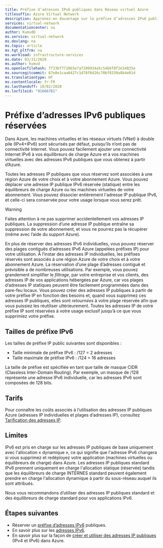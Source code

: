 ```yaml
---
title: Préfixe d’adresses IPv6 publiques dans Réseau virtuel Azure
titlesuffix: Azure Virtual Network
description: Apprenez-en davantage sur le préfixe d’adresses IPv6 publiques dans Réseau virtuel Azure.
services: virtual-network
documentationcenter: na
author: KumudD
ms.service: virtual-network
ms.devlang: na
ms.topic: article
ms.tgt_pltfrm: na
ms.workload: infrastructure-services
ms.date: 03/31/2020
ms.author: kumud
ms.openlocfilehash: ff33bf771065e7af209934a5c54b6f8f2e34835e
ms.sourcegitcommit: 67e8e1caa8427c1d78f6426c70bf8339a8b4e01d
ms.translationtype: HT
ms.contentlocale: fr-FR
ms.lasthandoff: 10/02/2020
ms.locfileid: "91666781"
---
```

# <a name="reserved-public-ipv6-address-prefix"></a>Préfixe d’adresses IPv6 publiques réservées

Dans Azure, les machines virtuelles et les réseaux virtuels (VNet) à double pile (IPv4+IPv6) sont sécurisés par défaut, puisqu’ils n’ont pas de connectivité Internet. Vous pouvez facilement ajouter une connectivité Internet IPv6 à vos équilibreurs de charge Azure et à vos machines virtuelles avec des adresses IPv6 publiques que vous obtenez à partir d’Azure.

Toutes les adresses IP publiques que vous réservez sont associées à une région Azure de votre choix et à votre abonnement Azure. Vous pouvez déplacer une adresse IP publique IPv6 réservée (statique) entre les équilibreurs de charge Azure ou les machines virtuelles de votre abonnement. Vous pouvez dissocier entièrement l'adresse IP publique IPv6, et celle-ci sera conservée pour votre usage lorsque vous serez prêt.

> [!WARNING]
> Faites attention à ne pas supprimer accidentellement vos adresses IP publiques. La suppression d’une adresse IP publique entraîne sa suppression de votre abonnement, et vous ne pourrez pas la récupérer (même avec l’aide du support Azure).

En plus de réserver des adresses IPv6 individuelles, vous pouvez réserver des plages contiguës d’adresses IPv6 Azure (appelées préfixes IP) pour votre utilisation.  À l’instar des adresses IP individuelles, les préfixes réservés sont associés à une région Azure de votre choix et à votre abonnement Azure. La réservation d’une plage d’adresses contiguë et prévisible a de nombreuses utilisations. Par exemple, vous pouvez grandement simplifier le *filtrage*, par votre entreprise et vos clients, des adresses IP de vos applications hébergées par Azure, car vos plages d’adresses IP statiques peuvent être facilement programmées dans des pare-feu locaux.  Vous pouvez créer des adresses IP publiques à partir de votre préfixe IP en fonction des besoins et, quand vous supprimez ces adresses IP publiques, elles sont *retournées* à votre plage réservée afin que vous puissiez les réutiliser ultérieurement. Toutes les adresses IP de votre préfixe IP sont réservées à votre usage exclusif jusqu’à ce que vous supprimiez votre préfixe.



## <a name="ipv6-prefix-sizes"></a>Tailles de préfixe IPv6
Les tailles de préfixe IP public suivantes sont disponibles :

-  Taille minimale de préfixe IPv6 :  /127 = 2 adresses
-  Taille maximale de préfixe IPv6 :  /124 = 16 adresses

La taille de préfixe est spécifiée en tant que taille de masque CIDR (Classless Inter-Domain Routing). Par exemple, un masque de /128 représente une adresse IPv6 individuelle, car les adresses IPv6 sont composées de 128 bits.

## <a name="pricing"></a>Tarifs
 
Pour connaître les coûts associés à l’utilisation des adresses IP publiques Azure (adresses IP individuelles et plages d’adresses IP), consultez [Tarification des adresses IP](https://azure.microsoft.com/pricing/details/ip-addresses/).

## <a name="limitations"></a>Limites
IPv6 est pris en charge sur les adresses IP publiques de base uniquement avec l'allocation « dynamique », ce qui signifie que l'adresse IPv6 changera si vous supprimez et redéployez votre application (machines virtuelles ou équilibreurs de charge) dans Azure. Les adresses IP publiques standard IPv6 prennent uniquement en charge l'allocation statique (réservée) tandis que les équilibreurs de charge INTERNES standard peuvent également prendre en charge l'allocation dynamique à partir du sous-réseau auquel ils sont attribués.  

Nous vous recommandons d’utiliser des adresses IP publiques standard et des équilibreurs de charge standard pour vos applications IPv6.

## <a name="next-steps"></a>Étapes suivantes
- Réserver un [préfixe d’adresses IPv6](ipv6-reserve-public-ip-address-prefix.md) publiques.
- En savoir plus sur les [adresses IPv6](ipv6-overview.md).
- En savoir plus sur la façon de [créer et utiliser des adresses IP publiques](virtual-network-public-ip-address.md) (IPv4 et IPv6) dans Azure.

